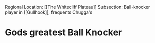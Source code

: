 Regional Location: [[The Whitecliff Plateau]]
Subsection: Ball-knocker player in [[Gullhook]], frequents Chugga's 
# Gods greatest Ball Knocker
